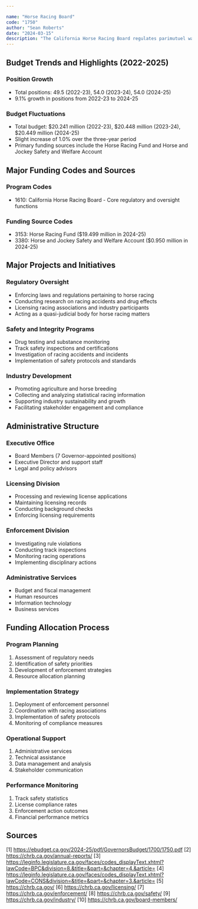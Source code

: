 ```yaml
---

name: "Horse Racing Board"
code: "1750"
author: "Sean Roberts"
date: "2024-03-15"
description: "The California Horse Racing Board regulates parimutuel wagering and promotes the horse racing and breeding industries in California, ensuring public protection and industry integrity through oversight of racing meetings, licensing, and enforcement."
---
```


## Budget Trends and Highlights (2022-2025)

### Position Growth
- Total positions: 49.5 (2022-23), 54.0 (2023-24), 54.0 (2024-25)
- 9.1% growth in positions from 2022-23 to 2024-25

### Budget Fluctuations
- Total budget: $20.241 million (2022-23), $20.448 million (2023-24), $20.449 million (2024-25)
- Slight increase of 1.0% over the three-year period
- Primary funding sources include the Horse Racing Fund and Horse and Jockey Safety and Welfare Account

## Major Funding Codes and Sources

### Program Codes
- 1610: California Horse Racing Board - Core regulatory and oversight functions

### Funding Source Codes
- 3153: Horse Racing Fund ($19.499 million in 2024-25)
- 3380: Horse and Jockey Safety and Welfare Account ($0.950 million in 2024-25)

## Major Projects and Initiatives

### Regulatory Oversight
- Enforcing laws and regulations pertaining to horse racing
- Conducting research on racing accidents and drug effects
- Licensing racing associations and industry participants
- Acting as a quasi-judicial body for horse racing matters

### Safety and Integrity Programs
- Drug testing and substance monitoring
- Track safety inspections and certifications
- Investigation of racing accidents and incidents
- Implementation of safety protocols and standards

### Industry Development
- Promoting agriculture and horse breeding
- Collecting and analyzing statistical racing information
- Supporting industry sustainability and growth
- Facilitating stakeholder engagement and compliance

## Administrative Structure

### Executive Office
- Board Members (7 Governor-appointed positions)
- Executive Director and support staff
- Legal and policy advisors

### Licensing Division
- Processing and reviewing license applications
- Maintaining licensing records
- Conducting background checks
- Enforcing licensing requirements

### Enforcement Division
- Investigating rule violations
- Conducting track inspections
- Monitoring racing operations
- Implementing disciplinary actions

### Administrative Services
- Budget and fiscal management
- Human resources
- Information technology
- Business services

## Funding Allocation Process

### Program Planning
1. Assessment of regulatory needs
2. Identification of safety priorities
3. Development of enforcement strategies
4. Resource allocation planning

### Implementation Strategy
1. Deployment of enforcement personnel
2. Coordination with racing associations
3. Implementation of safety protocols
4. Monitoring of compliance measures

### Operational Support
1. Administrative services
2. Technical assistance
3. Data management and analysis
4. Stakeholder communication

### Performance Monitoring
1. Track safety statistics
2. License compliance rates
3. Enforcement action outcomes
4. Financial performance metrics

## Sources
[1] https://ebudget.ca.gov/2024-25/pdf/GovernorsBudget/1700/1750.pdf
[2] https://chrb.ca.gov/annual-reports/
[3] https://leginfo.legislature.ca.gov/faces/codes_displayText.xhtml?lawCode=BPC&division=8.&title=&part=&chapter=4.&article=
[4] https://leginfo.legislature.ca.gov/faces/codes_displayText.xhtml?lawCode=CONS&division=&title=&part=&chapter=3.&article=
[5] https://chrb.ca.gov/
[6] https://chrb.ca.gov/licensing/
[7] https://chrb.ca.gov/enforcement/
[8] https://chrb.ca.gov/safety/
[9] https://chrb.ca.gov/industry/
[10] https://chrb.ca.gov/board-members/ 
